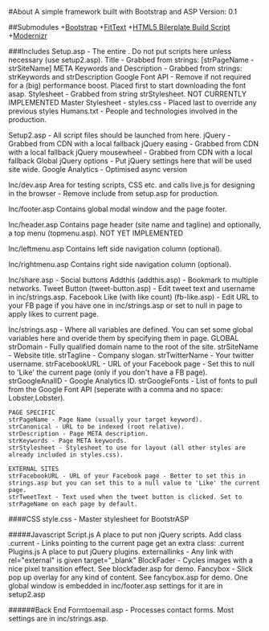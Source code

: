 #About
A simple framework built with Bootstrap and ASP
Version: 0.1

##Submodules
	+[Bootstrap](https://github.com/twitter/bootstrap.git)
	+[FitText](https://github.com/davatron5000/FitText.js.git)
	+[HTML5 Bilerplate Build Script](https://github.com/h5bp/ant-build-script.git)
	+[Modernizr](https://github.com/Modernizr/Modernizr.git)

###Includes
Setup.asp - The entire <head></head>. Do not put scripts here unless necessary (use setup2.asp).
	Title - Grabbed from strings: [strPageName - strSiteName]
	META Keywords and Description - Grabbed from strings: strKeywords and strDescription
	Google Font API - Remove if not required for a (big) performance boost. Placed first to start downloading the font asap.
	Stylesheet - Grabbed from string strStylesheet. NOT CURRENTLY IMPLEMENTED
	Master Stylesheet - styles.css - Placed last to override any previous styles
	Humans.txt - People and technologies involved in the production.
	
Setup2.asp - All script files should be launched from here.
	jQuery - Grabbed from CDN with a local fallback
	jQuery easing - Grabbed from CDN with a local fallback
	jQuery mousewheel - Grabbed from CDN with a local fallback
	Global jQuery options - Put jQuery settings here that will be used site wide.
	Google Analytics - Optimised async version

Inc/dev.asp
	Area for testing scripts, CSS etc. and calls live.js for designing in the browser - Remove include from setup.asp for production.

Inc/footer.asp
	Contains global modal window and the page footer.
	
Inc/header.asp
	Contains page header (site name and tagline) and optionally, a top menu (topmenu.asp). NOT YET IMPLEMENTED
	
Inc/leftmenu.asp
	Contains left side navigation column (optional).
	
Inc/rightmenu.asp
	Contains right side navigation column (optional).
	
Inc/share.asp - Social buttons
	Addthis (addthis.asp) - Bookmark to multiple networks.
	Tweet Button (tweet-button.asp) - Edit tweet text and username in inc/strings.asp.
	Facebook Like (with like count) (fb-like.asp) - Edit URL to your FB page if you have one in inc/strings.asp or set to null in page to apply likes to current page.

Inc/strings.asp - Where all variables are defined. You can set some global variables here and overide them by specifying them in page.
	GLOBAL
	strDomain - Fully qualified domain name to the root of the site.
	strSiteName - Website title.
	strTagline - Company slogan.
	strTwitterName - Your twitter username.
	strFacebookURL - URL of your Facebook page - Set this to null to 'Like' the current page (only if you don't have a FB page).
	strGoogleAnalID - Google Analytics ID.
	strGoogleFonts - List of fonts to pull from the Google Font API (seperate with a comma and no space: Lobster,Lobster).
	
	PAGE SPECIFIC
	strPageName - Page Name (usually your target keyword).
	strCanonical - URL to be indexed (root relative).
	strDescription - Page META description.
	strKeywords - Page META keywords.
	strStylesheet - Stylesheet to use for layout (all other styles are already included in styles.css).
	
	EXTERNAL SITES
	strFacebookURL - URL of your Facebook page - Better to set this in strings.asp but you can set this to a null value to 'Like' the current page.
	strTweetText - Text used when the tweet button is clicked. Set to strPageName on each page by default.

####CSS
	style.css - Master stylesheet for BootstrASP
	
#####Javascript
Script.js
	A place to put non jQuery scripts.
	Add class .current - Links pointing to the current page get an extra class: .current
Plugins.js
	A place to put jQuery plugins.
	externallinks - Any link with rel="external" is given target="_blank"
	BlockFader - Cycles images with a nice pixel transition effect. See blockfader.asp for demo.
	Fancybox - Slick pop up overlay for any kind of content. See fancybox.asp for demo. One global window is embedded in inc/footer.asp settings for it are in setup2.asp

######Back End
	Formtoemail.asp - Processes contact forms. Most settings are in inc/strings.asp.
